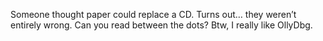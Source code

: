 Someone thought paper could replace a CD. Turns out… they weren’t entirely wrong. Can you read between the dots? Btw, I really like OllyDbg.
